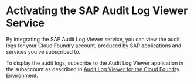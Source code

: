 <!-- loio59fd2a4826914638a0ddeecd488e43e1 -->

# Activating the SAP Audit Log Viewer Service

By integrating the SAP Audit Log Viewer service, you can view the audit logs for your Cloud Foundry account, produced by SAP applications and services you’ve subscribed to.

To display the audit logs, subscribe to the Audit Log Viewer application in the subaccount as described in [Audit Log Viewer for the Cloud Foundry Environment](https://help.sap.com/viewer/65de2977205c403bbc107264b8eccf4b/Cloud/en-US/e3baa5f1a0c64c44aac8ab3ea3d1b500.html).

